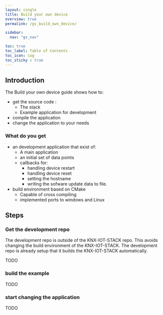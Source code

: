 ```yaml
---
layout: single
title: Build your own device
overview: true
permalink: /gs_build_own_device/

sidebar:
  nav: "gs_nav"

toc: true
toc_label: Table of Contents
toc_icon: cog
toc_sticky : true
---
```



## Introduction

The Build your own device guide shows how to:

- get the source code :
  - The stack
  - Example application for development
- compile the application
- change the application to your needs

### What do you get

- an development application that exist of:
  - A main application
  - an initial set of data points
  - callbacks for:
    - handling device restart
    - handling device reset
    - setting the hostname
    - writing the sofware update data to file.
- build environment based on CMake
  - Capable of cross compiling
  - implemented ports to windows and Linux

## Steps

### Get the development repo

The development repo is outside of the KNX-IOT-STACK repo.
This avoids changing the build environment of the KNX-IOT-STACK.
The development repo is already setup that it builds the KNX-IOT-STACK automatically.

TODO

### build the example

TODO

### start changing the application

TODO